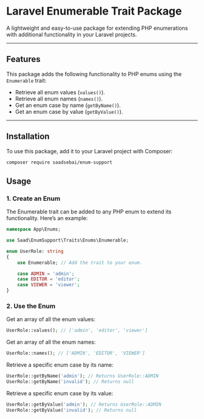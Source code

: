 # Laravel Enumerable Trait Package

A lightweight and easy-to-use package for extending PHP enumerations with additional functionality in your Laravel projects.

---

## Features

This package adds the following functionality to PHP enums using the `Enumerable` trait:

- Retrieve all enum values (`values()`).
- Retrieve all enum names (`names()`).
- Get an enum case by name (`getByName()`).
- Get an enum case by value (`getByValue()`).

---

## Installation

To use this package, add it to your Laravel project with Composer:

```bash
composer require saadsebai/enum-support
```

## Usage

### 1. Create an Enum

The Enumerable trait can be added to any PHP enum to extend its functionality. Here’s an example:

```php
namespace App\Enums;

use Saad\EnumSupport\Traits\Enums\Enumerable;

enum UserRole: string
{
    use Enumerable; // Add the trait to your enum.

    case ADMIN = 'admin';
    case EDITOR = 'editor';
    case VIEWER = 'viewer';
}
```
### 2. Use the Enum

Get an array of all the enum values:
```php
UserRole::values(); // ['admin', 'editor', 'viewer']
```

Get an array of all the enum names:
```php
UserRole::names(); // ['ADMIN', 'EDITOR', 'VIEWER']
```

Retrieve a specific enum case by its name:
```php
UserRole::getByName('admin'); // Returns UserRole::ADMIN
UserRole::getByName('invalid'); // Returns null
```

Retrieve a specific enum case by its value:
```php
UserRole::getByValue('admin'); // Returns UserRole::ADMIN
UserRole::getByValue('invalid'); // Returns null
```